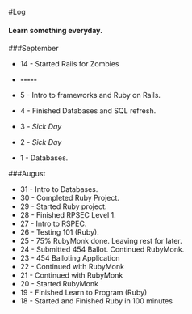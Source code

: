 #Log 

#### Learn something everyday.

###September
- 14 - Started Rails for Zombies 
- **-----**

- 5 - Intro to frameworks and Ruby on Rails.
- 4 - Finished Databases and SQL refresh.
- 3 - *Sick Day*
- 2 - *Sick Day*
- 1 - Databases.

###August 
- 31 - Intro to Databases.
- 30 - Completed Ruby Project.
- 29 - Started Ruby project.
- 28 - Finished RPSEC Level 1.
- 27 - Intro to RSPEC.
- 26 - Testing 101 (Ruby).
- 25 - 75% RubyMonk done. Leaving rest for later.
- 24 - Submitted 454 Ballot. Continued RubyMonk.
- 23 - 454 Balloting Application
- 22 - Continued with RubyMonk
- 21 - Continued with RubyMonk
- 20 - Started RubyMonk
- 19 - Finished Learn to Program (Ruby)
- 18 - Started and Finished Ruby in 100 minutes
